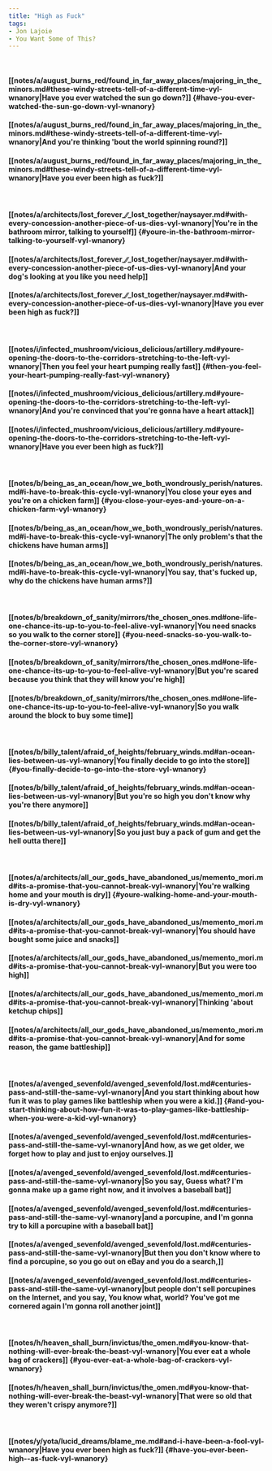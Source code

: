 ```yaml
---
title: "High as Fuck"
tags:
- Jon Lajoie
- You Want Some of This?
---
```

&nbsp;
#### [[notes/a/august_burns_red/found_in_far_away_places/majoring_in_the_minors.md#these-windy-streets-tell-of-a-different-time-vyl-wnanory|Have you ever watched the sun go down?]] {#have-you-ever-watched-the-sun-go-down-vyl-wnanory}
#### [[notes/a/august_burns_red/found_in_far_away_places/majoring_in_the_minors.md#these-windy-streets-tell-of-a-different-time-vyl-wnanory|And you're thinking 'bout the world spinning round?]]
#### [[notes/a/august_burns_red/found_in_far_away_places/majoring_in_the_minors.md#these-windy-streets-tell-of-a-different-time-vyl-wnanory|Have you ever been high as fuck?]]
&nbsp;
#### [[notes/a/architects/lost_forever_∕∕_lost_together/naysayer.md#with-every-concession-another-piece-of-us-dies-vyl-wnanory|You're in the bathroom mirror, talking to yourself]] {#youre-in-the-bathroom-mirror-talking-to-yourself-vyl-wnanory}
#### [[notes/a/architects/lost_forever_∕∕_lost_together/naysayer.md#with-every-concession-another-piece-of-us-dies-vyl-wnanory|And your dog's looking at you like you need help]]
#### [[notes/a/architects/lost_forever_∕∕_lost_together/naysayer.md#with-every-concession-another-piece-of-us-dies-vyl-wnanory|Have you ever been high as fuck?]]
&nbsp;
#### [[notes/i/infected_mushroom/vicious_delicious/artillery.md#youre-opening-the-doors-to-the-corridors-stretching-to-the-left-vyl-wnanory|Then you feel your heart pumping really fast]] {#then-you-feel-your-heart-pumping-really-fast-vyl-wnanory}
#### [[notes/i/infected_mushroom/vicious_delicious/artillery.md#youre-opening-the-doors-to-the-corridors-stretching-to-the-left-vyl-wnanory|And you're convinced that you're gonna have a heart attack]]
#### [[notes/i/infected_mushroom/vicious_delicious/artillery.md#youre-opening-the-doors-to-the-corridors-stretching-to-the-left-vyl-wnanory|Have you ever been high as fuck?]]
&nbsp;
#### [[notes/b/being_as_an_ocean/how_we_both_wondrously_perish/natures.md#i-have-to-break-this-cycle-vyl-wnanory|You close your eyes and you're on a chicken farm]] {#you-close-your-eyes-and-youre-on-a-chicken-farm-vyl-wnanory}
#### [[notes/b/being_as_an_ocean/how_we_both_wondrously_perish/natures.md#i-have-to-break-this-cycle-vyl-wnanory|The only problem's that the chickens have human arms]]
#### [[notes/b/being_as_an_ocean/how_we_both_wondrously_perish/natures.md#i-have-to-break-this-cycle-vyl-wnanory|You say,  that's fucked up, why do the chickens have human arms?]]
&nbsp;
#### [[notes/b/breakdown_of_sanity/mirrors/the_chosen_ones.md#one-life-one-chance-its-up-to-you-to-feel-alive-vyl-wnanory|You need snacks so you walk to the corner store]] {#you-need-snacks-so-you-walk-to-the-corner-store-vyl-wnanory}
#### [[notes/b/breakdown_of_sanity/mirrors/the_chosen_ones.md#one-life-one-chance-its-up-to-you-to-feel-alive-vyl-wnanory|But you're scared because you think that they will know you're high]]
#### [[notes/b/breakdown_of_sanity/mirrors/the_chosen_ones.md#one-life-one-chance-its-up-to-you-to-feel-alive-vyl-wnanory|So you walk around the block to buy some time]]
&nbsp;
#### [[notes/b/billy_talent/afraid_of_heights/february_winds.md#an-ocean-lies-between-us-vyl-wnanory|You finally decide to go into the store]] {#you-finally-decide-to-go-into-the-store-vyl-wnanory}
#### [[notes/b/billy_talent/afraid_of_heights/february_winds.md#an-ocean-lies-between-us-vyl-wnanory|But you're so high you don't know why you're there anymore]]
#### [[notes/b/billy_talent/afraid_of_heights/february_winds.md#an-ocean-lies-between-us-vyl-wnanory|So you just buy a pack of gum and get the hell outta there]]
&nbsp;
#### [[notes/a/architects/all_our_gods_have_abandoned_us/memento_mori.md#its-a-promise-that-you-cannot-break-vyl-wnanory|You're walking home and your mouth is dry]] {#youre-walking-home-and-your-mouth-is-dry-vyl-wnanory}
#### [[notes/a/architects/all_our_gods_have_abandoned_us/memento_mori.md#its-a-promise-that-you-cannot-break-vyl-wnanory|You should have bought some juice and snacks]]
#### [[notes/a/architects/all_our_gods_have_abandoned_us/memento_mori.md#its-a-promise-that-you-cannot-break-vyl-wnanory|But you were too high]]
#### [[notes/a/architects/all_our_gods_have_abandoned_us/memento_mori.md#its-a-promise-that-you-cannot-break-vyl-wnanory|Thinking 'about ketchup chips]]
#### [[notes/a/architects/all_our_gods_have_abandoned_us/memento_mori.md#its-a-promise-that-you-cannot-break-vyl-wnanory|And for some reason, the game battleship]]
&nbsp;
#### [[notes/a/avenged_sevenfold/avenged_sevenfold/lost.md#centuries-pass-and-still-the-same-vyl-wnanory|And you start thinking about how fun it was to play games like battleship when you were a kid.]] {#and-you-start-thinking-about-how-fun-it-was-to-play-games-like-battleship-when-you-were-a-kid-vyl-wnanory}
#### [[notes/a/avenged_sevenfold/avenged_sevenfold/lost.md#centuries-pass-and-still-the-same-vyl-wnanory|And how, as we get older, we forget how to play and just to enjoy ourselves.]]
#### [[notes/a/avenged_sevenfold/avenged_sevenfold/lost.md#centuries-pass-and-still-the-same-vyl-wnanory|So you say,  Guess what? I'm gonna make up a game right now, and it involves a baseball bat]]
#### [[notes/a/avenged_sevenfold/avenged_sevenfold/lost.md#centuries-pass-and-still-the-same-vyl-wnanory|and a porcupine, and I'm gonna try to kill a porcupine with a baseball bat]]
#### [[notes/a/avenged_sevenfold/avenged_sevenfold/lost.md#centuries-pass-and-still-the-same-vyl-wnanory|But then you don't know where to find a porcupine, so you go out on eBay and you do a search,]]
#### [[notes/a/avenged_sevenfold/avenged_sevenfold/lost.md#centuries-pass-and-still-the-same-vyl-wnanory|but people don't sell porcupines on the Internet, and you say,  You know what, world? You've got me cornered again  I'm gonna roll another joint]]
&nbsp;
#### [[notes/h/heaven_shall_burn/invictus/the_omen.md#you-know-that-nothing-will-ever-break-the-beast-vyl-wnanory|You ever eat a whole bag of crackers]] {#you-ever-eat-a-whole-bag-of-crackers-vyl-wnanory}
#### [[notes/h/heaven_shall_burn/invictus/the_omen.md#you-know-that-nothing-will-ever-break-the-beast-vyl-wnanory|That were so old that they weren't crispy anymore?]]
&nbsp;
#### [[notes/y/yota/lucid_dreams/blame_me.md#and-i-have-been-a-fool-vyl-wnanory|Have you ever been high  as fuck?]] {#have-you-ever-been-high--as-fuck-vyl-wnanory}
